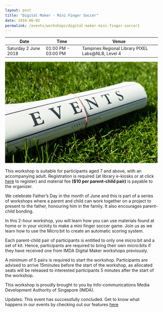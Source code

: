 ```yaml
---
layout: post
title: "Digital Maker - Mini Finger Soccer"
date: 2018-06-02
permalink: /events/workshops/digital-maker-mini-finger-soccer1
---
```


| Date | Time | Venue |
|--------|---|---|
| Saturday 2 June 2018 | 01:00 PM - 03:00 PM | Tampines Regional Library PIXEL Labs@NLB, Level 4 |

![hi](/images/events/generic-event-image.jpg)

This workshop is suitable for participants aged 7 and above, with an accompanying adult.
Registration is required (at library e-kiosks or at click <a href="https://www.nlb.gov.sg/golibrary2/e/digital-maker-mini-finger-soccer-pixel-labsnlb-19667583" target="_blank">here</a> to register) and material fee **($10 per parent-child pair)** is payable to the organizer.

We celebrate Father’s Day in the month of June and this is part of a series of workshops where a parent and child can work together on a project to present to the father, honouring him in the family. It also encourages parent-child bonding.

In this 2-hour workshop, you will learn how you can use materials found at home or in your vicinity to make a mini finger soccer game. Join us as we learn how to use the Micro:bit to create an automatic scoring system.

Each parent-child pair of participants is entitled to only one micro:bit and a set of kit. Hence, participants are required to bring their own micro:bits if they have received one from IMDA Digital Maker workshops previously.

A minimum of 5 pairs is required to start the workshop. Participants are advised to arrive 15minutes before the start of the workshop, as allocated seats will be released to interested participants 5 minutes after the start of the workshop.

This workshop is proudly brought to you by Info-communications Media Development Authority of Singapore (IMDA).

Updates: This event has successfully concluded. Get to know what happens in our events by checking out our features <a href="" target="_blank">here</a>
